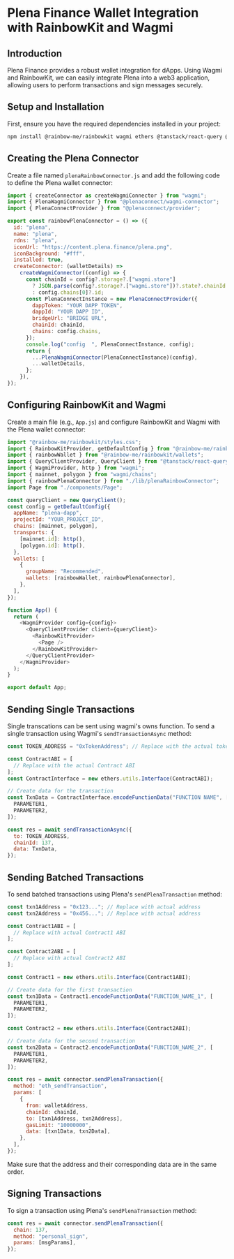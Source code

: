 # Plena Finance Wallet Integration with RainbowKit and Wagmi

## Introduction

Plena Finance provides a robust wallet integration for dApps. Using Wagmi and RainbowKit, we can easily integrate Plena into a web3 application, allowing users to perform transactions and sign messages securely.

## Setup and Installation

First, ensure you have the required dependencies installed in your project:

```bash
npm install @rainbow-me/rainbowkit wagmi ethers @tanstack/react-query @plenaconnect/wagmi-connector @plenaconnect/provider
```

## Creating the Plena Connector

Create a file named `plenaRainbowConnector.js` and add the following code to define the Plena wallet connector:

```javascript
import { createConnector as createWagmiConnector } from "wagmi";
import { PlenaWagmiConnector } from "@plenaconnect/wagmi-connector";
import { PlenaConnectProvider } from "@plenaconnect/provider";

export const rainbowPlenaConnector = () => ({
  id: "plena",
  name: "plena",
  rdns: "plena",
  iconUrl: "https://content.plena.finance/plena.png",
  iconBackground: "#fff",
  installed: true,
  createConnector: (walletDetails) =>
    createWagmiConnector((config) => {
      const chainId = config?.storage?.["wagmi.store"]
        ? JSON.parse(config?.storage?.["wagmi.store"])?.state?.chainId
        : config.chains[0]?.id;
      const PlenaConnectInstance = new PlenaConnectProvider({
        dappToken: "YOUR DAPP TOKEN",
        dappId: "YOUR DAPP ID",
        bridgeUrl: "BRIDGE URL",
        chainId: chainId,
        chains: config.chains,
      });
      console.log("config  ", PlenaConnectInstance, config);
      return {
        ...PlenaWagmiConnector(PlenaConnectInstance)(config),
        ...walletDetails,
      };
    }),
});
```

## Configuring RainbowKit and Wagmi

Create a main file (e.g., `App.js`) and configure RainbowKit and Wagmi with the Plena wallet connector:

```javascript
import "@rainbow-me/rainbowkit/styles.css";
import { RainbowKitProvider, getDefaultConfig } from "@rainbow-me/rainbowkit";
import { rainbowWallet } from "@rainbow-me/rainbowkit/wallets";
import { QueryClientProvider, QueryClient } from "@tanstack/react-query";
import { WagmiProvider, http } from "wagmi";
import { mainnet, polygon } from "wagmi/chains";
import { rainbowPlenaConnector } from "./lib/plenaRainbowConnector";
import Page from "./components/Page";

const queryClient = new QueryClient();
const config = getDefaultConfig({
  appName: "plena-dapp",
  projectId: "YOUR_PROJECT_ID",
  chains: [mainnet, polygon],
  transports: {
    [mainnet.id]: http(),
    [polygon.id]: http(),
  },
  wallets: [
    {
      groupName: "Recommended",
      wallets: [rainbowWallet, rainbowPlenaConnector],
    },
  ],
});

function App() {
  return (
    <WagmiProvider config={config}>
      <QueryClientProvider client={queryClient}>
        <RainbowKitProvider>
          <Page />
        </RainbowKitProvider>
      </QueryClientProvider>
    </WagmiProvider>
  );
}

export default App;
```

## Sending Single Transactions
Single transcations can be sent using wagmi's owns function.
To send a single transaction using Wagmi's `sendTransactionAsync` method:

```javascript
const TOKEN_ADDRESS = "0xTokenAddress"; // Replace with the actual token address

const ContractABI = [
  // Replace with the actual Contract ABI
];
const ContractInterface = new ethers.utils.Interface(ContractABI);

// Create data for the transaction
const TxnData = ContractInterface.encodeFunctionData("FUNCTION NAME", [
  PARAMETER1,
  PARAMETER2,
]);

const res = await sendTransactionAsync({
  to: TOKEN_ADDRESS,
  chainId: 137,
  data: TxnData,
});
```

## Sending Batched Transactions

To send batched transactions using Plena's `sendPlenaTransaction` method:

```javascript
const txn1Address = "0x123..."; // Replace with actual address
const txn2Address = "0x456..."; // Replace with actual address

const Contract1ABI = [
  // Replace with actual Contract1 ABI
];

const Contract2ABI = [
  // Replace with actual Contract2 ABI
];

const Contract1 = new ethers.utils.Interface(Contract1ABI);

// Create data for the first transaction
const txn1Data = Contract1.encodeFunctionData("FUNCTION_NAME_1", [
  PARAMETER1,
  PARAMETER2,
]);

const Contract2 = new ethers.utils.Interface(Contract2ABI);

// Create data for the second transaction
const txn2Data = Contract2.encodeFunctionData("FUNCTION_NAME_2", [
  PARAMETER1,
  PARAMETER2,
]);

const res = await connector.sendPlenaTransaction({
  method: "eth_sendTransaction",
  params: [
    {
      from: walletAddress,
      chainId: chainId,
      to: [txn1Address, txn2Address],
      gasLimit: "10000000",
      data: [txn1Data, txn2Data],
    },
  ],
});
```

Make sure that the address and their corresponding data are in the same order.

## Signing Transactions

To sign a transaction using Plena's `sendPlenaTransaction` method:

```javascript
const res = await connector.sendPlenaTransaction({
  chain: 137,
  method: "personal_sign",
  params: [msgParams],
});
```